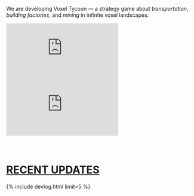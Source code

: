 We are developing Voxel Tycoon — a strategy game about *transportation*, *building&nbsp;factories*, and *mining* in infinite voxel landscapes.

<iframe class="widget-steam_modal" src="https://store.steampowered.com/widget/732050/" frameborder="0"></iframe>

<iframe class="widget-youtube" src="https://www.youtube.com/embed/4nRBNl_jACw" frameborder="0" allowfullscreen></iframe>

<div style="height:2.2rem">&nbsp;</div>

<h1><a href="/devlog">RECENT UPDATES</a></h1>

{% include devlog.html limit=5 %}

 <!-- <iframe class="widget-itchio" frameborder="0" src="https://itch.io/embed/434404?linkback=true&amp;border_width=1&amp;bg_color=16372e&amp;fg_color=ffffff&amp;link_color=de9a07&amp;border_color=164237"></iframe>  -->

<!-- **Try a little glimpse of the game world, atmosphere, and modding with [SDK](/sdk){:.sdk} (demo scene included)!**

Dig into development with our [Devlog](/devlog), check [FAQ](/faq){:.faqlink} for answers to the most frequently asked questions, and don't forget to follow our [social media](/contacts) for updates. -->

<!-- <p style="text-align:center">***</p> -->

<!-- <p>Psst! While you are waiting for Steam Early Access, you can wishlist it on Steam!</p>

<iframe class="widget-steam" src="https://store.steampowered.com/widget/732050/" frameborder="0"></iframe> -->

<!-- <iframe class="widget-itchio" frameborder="0" src="https://itch.io/embed/324650?linkback=true&amp;border_width=1&amp;bg_color=16372e&amp;fg_color=ffffff&amp;link_color=de9a07&amp;border_color=164237"></iframe> -->